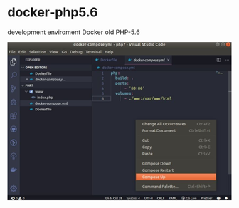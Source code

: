 # docker-php5.6
development enviroment Docker old PHP-5.6

![Docker UP](https://raw.githubusercontent.com/jairolima/docker-php5.6/master/composeup.jpg)


